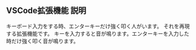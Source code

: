 ## VSCode拡張機能 説明
キーボード入力をする時、エンターキーだけ強く叩く人がいます。
それを再現する拡張機能です。
キーを入力すると音が鳴ります。エンターキーを入力した時だけ強く叩く音が鳴ります。